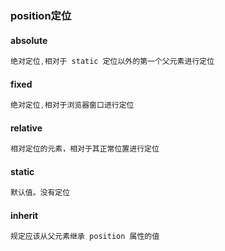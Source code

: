 ###  position定位

#### absolute

```css
绝对定位,相对于 static 定位以外的第一个父元素进行定位
```

#### fixed

```css
绝对定位,相对于浏览器窗口进行定位
```

#### relative

```css
相对定位的元素，相对于其正常位置进行定位
```

#### static

```css
默认值。没有定位
```

#### inherit

```css
规定应该从父元素继承 position 属性的值
```

